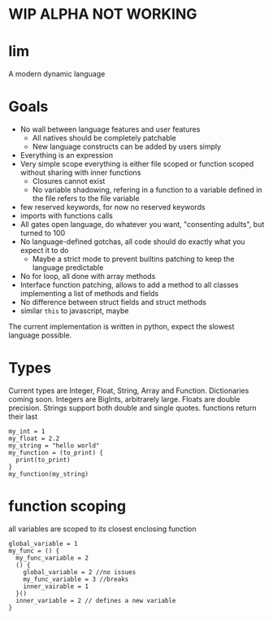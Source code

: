 # WIP ALPHA NOT WORKING
# lim
A modern dynamic language
# Goals
- No wall between language features and user features
  - All natives should be completely patchable
  - New language constructs can be added by users simply
- Everything is an expression
- Very simple scope everything is either file scoped or function scoped without sharing with inner functions
  - Closures cannot exist
  - No variable shadowing, refering in a function to a variable defined in the file refers to the file variable
- few reserved keywords, for now no reserved keywords
- imports with functions calls
- All gates open language, do whatever you want, "consenting adults", but turned to 100
- No language-defined gotchas, all code should do exactly what you expect it to do
  - Maybe a strict mode to prevent builtins patching to keep the language predictable
- No for loop, all done with array methods
- Interface function patching, allows to add a method to all classes implementing a list of methods and fields
- No difference between struct fields and struct methods
- similar `this` to javascript, maybe

The current implementation is written in python, expect the slowest language possible.

 
# Types
Current types are Integer, Float, String, Array and Function. Dictionaries coming soon.
Integers are BigInts, arbitrarely large.
Floats are double precision.
Strings support both double and single quotes.
functions return their last 
```
my_int = 1
my_float = 2.2
my_string = "hello world"
my_function = (to_print) {
  print(to_print)
}
my_function(my_string)
```
# function scoping
all variables are scoped to its closest enclosing function
```
global_variable = 1
my_func = () {
  my_func_variable = 2
  () {
    global_variable = 2 //no issues
    my_func_variable = 3 //breaks
    inner_vairable = 1
  }()
  inner_variable = 2 // defines a new variable
}
```